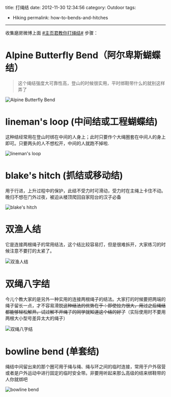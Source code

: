 title: 打绳结
date: 2012-11-30 12:34:56
category: Outdoor
tags:
- Hiking
permalink: how-to-bends-and-hitches

---

收集磨房微博上面
[#主页君教你打绳结#](http://huati.weibo.com/k/%E4%B8%BB%E9%A1%B5%E5%90%9B%E6%95%99%E4%BD%A0%E6%89%93%E7%BB%B3%E7%BB%93?from=510&order=time)
步骤：

# Alpine Butterfly Bend（阿尔卑斯蝴蝶结）

> 这个绳结强度大可靠性高，登山的时候很实用，平时绑鞋带什么的就别这样弄了

![Alpine Butterfly
Bend](http://ww2.sinaimg.cn/bmiddle/6c76e8c5jw1dyvsxbmdbjg.gif)

# lineman's loop (中间结或工程蝴蝶结)

>
这种结经常用在登山时绑在中间的人身上；此时只要作个大绳圈套在中间人的身上即可。只要两头的人不想松开，中间的人就跑不掉啦.

![lineman's
loop](http://ww2.sinaimg.cn/bmiddle/6c76e8c5jw1dz1crmzgl5g.gif)

# blake's hitch (抓结或移动结)

>
用于行进，上升过程中的保护，此结不受力时可滑动，受力时在主绳上卡住不动。晚归不想在门外过夜，被迫从楼顶爬回自家阳台的汉子必备

![blake's
hitch](http://ww4.sinaimg.cn/bmiddle/6c76e8c5jw1dz2oxc2g6ag.gif)

# 双渔人结

>
它是连接两根绳子的常用结法，这个结比较容易打，但是很难拆开，大家练习的时候注意不要打的太紧了。

![双渔人结](http://ww2.sinaimg.cn/bmiddle/6c76e8c5jw1dz3mi2ddkzg.gif)

# 双绳八字结

>
今儿个教大家的是另外一种实用的连接两根绳子的结法。大家打的时候要把两端的绳子留长一点，才不容易滑脱~~这种结法的优势在于：即使拉力很大，用过之后绳结都能够轻松解开。试过解不开绳子的同学就知道这个结的好了~~（实际使用时不要用两根大小型号差异太大的绳子）

![双绳八字结](http://ww4.sinaimg.cn/bmiddle/6c76e8c5jw1dz52enzvd7g.gif)

# bowline bend (单套结)

>
绳结中间留出来的那个圈可用于绳与绳、绳与环之间的临时连接，常用于户外宿营或者是户外运动中进行固定的临时安全带。非要用听起来那么高级的结来绑鞋带的人你就绑吧

![bowline
bend](http://ww1.sinaimg.cn/bmiddle/6c76e8c5gw1dz68igt76pg.gif)
